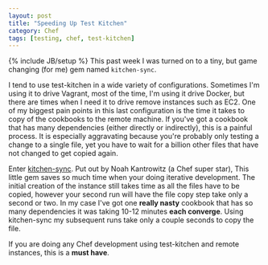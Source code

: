 ```yaml
---
layout: post
title: "Speeding Up Test Kitchen"
category: Chef
tags: [testing, chef, test-kitchen]
---
```

{% include JB/setup %}
This past week I was turned on to a tiny, but game changing (for me) gem named
`kitchen-sync`.

I tend to use test-kitchen in a wide variety of configurations. Sometimes I'm
using it to drive Vagrant, most of the time, I'm using it drive Docker, but
there are times when I need it to drive remove instances such as EC2. One
of my biggest pain points in this last configuration is the time it takes to
copy of the cookbooks to the remote machine. If you've got a cookbook that
has many dependencies (either directly or indirectly), this is a painful process.
It is especially aggravating because you're probably only testing a change to
a single file, yet you have to wait for a billion other files that have not
changed to get copied again.

Enter [kitchen-sync](https://github.com/coderanger/kitchen-sync).  Put out
by Noah Kantrowitz (a Chef super star), This little gem saves so much time when
your doing iterative development. The initial creation of the instance still
takes time as all the files have to be copied, however your second run will
have the file copy step take only a second or two. In my case I've got one
**really nasty** cookbook that has so many dependencies it was taking 10-12
minutes **each converge**. Using kitchen-sync my subsequent runs take only a
couple seconds to copy the file.

If you are doing any Chef development using test-kitchen and remote instances,
this is a **must have**.
